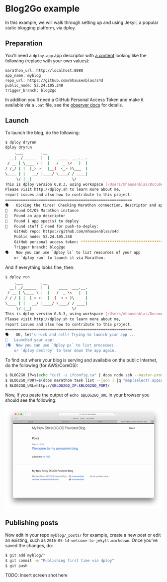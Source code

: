 # Blog2Go example

In this example, we will walk through setting up and using Jekyll, a popular static blogging platform, via dploy.

## Preparation

You'll need a `dploy.app` app descriptor with [a content](https://github.com/mhausenblas/s4d/tree/blog2go) looking like the following (replace with your own values):

```
marathon_url: http://localhost:8080
app_name: myblog
repo_url: https://github.com/mhausenblas/s4d
public_node: 52.24.105.248
trigger_branch: blog2go
```

In addition you'll need a GitHub Personal Access Token and make it available via a `.pat` file, see the [observer docs](../../observer/) for details. 

## Launch

To launch the blog, do the following:

```bash
$ dploy dryrun
dploy dryrun
    .___        .__
  __| _/______  |  |    ____  ___.__.
 / __ | \____ \ |  |   /  _ \<   |  |
/ /_/ | |  |_> >|  |__(  <_> )\___  |
\____ | |   __/ |____/ \____/ / ____|
     \/ |__|                  \/
This is dploy version 0.8.3, using workspace [/Users/mhausenblas/Documents/repos/mhausenblas/s4d]
Please visit http://dploy.sh to learn more about me,
report issues and also how to contribute to this project.
=========================================================
🗣	Kicking the tires! Checking Marathon connection, descriptor and app specs ...
🙌	Found DC/OS Marathon instance
🙌	Found an app descriptor
🙌	Found 1 app spec(s) to deploy
🙌	Found stuff I need for push-to-deploy:
	GitHub repo: https://github.com/mhausenblas/s4d
	Public node: 52.24.105.248
	GitHub personal access token: *****************************************
	Trigger branch: blog2go
🗣	Now you can use `dploy ls` to list resources of your app
	or `dploy run` to launch it via Marathon.
```

And if everything looks fine, then:

```bash
$ dploy run
    .___        .__
  __| _/______  |  |    ____  ___.__.
 / __ | \____ \ |  |   /  _ \<   |  |
/ /_/ | |  |_> >|  |__(  <_> )\___  |
\____ | |   __/ |____/ \____/ / ____|
     \/ |__|                  \/
This is dploy version 0.8.3, using workspace [/Users/mhausenblas/Documents/repos/mhausenblas/s4d]
Please visit http://dploy.sh to learn more about me,
report issues and also how to contribute to this project.
=========================================================
🗣	OK, let's rock and roll! Trying to launch your app ...
🙌	Launched your app!
|🗣	Now you can use `dploy ps` to list processes
	or `dploy destroy` to tear down the app again.
```

To find out where your blog is serving and available on the public Internet, do the following (for AWS/CoreOS):

```bash
$ BLOG2GO_IP=$(echo "curl -s ifconfig.ca" | dcos node ssh --master-proxy --mesos-id=$(dcos task --json | jq --raw-output '.[] | select(.name == "blog2go.dployex") | .slave_id') 2>/dev/null) 
$ BLOG2GO_PORT=$(dcos marathon task list --json | jq "map(select(.appId==\"/dployex/blog2go\").ports[0])" | tail -2 | head -n 1 | cut -c 3-)
$ BLOG2GO_URL=http://$BLOG2GO_IP:$BLOG2GO_PORT/
```
Now, if you paste the output of `echo $BLOG2GO_URL` in your browser you should see the following:

![Screen shot of the blog2go Jekyll example in action](../../img/blog2go_result.png)

## Publishing posts

Now edit in your repo `myblog/_posts/` for example, create a new post or edit an existing, such as `2016-05-14-welcome-to-jekyll.markdown`. Once you've saved the changes, do:

```bash
$ git add myblog/*
$ git commit -m "Publishing first time via dploy"
$ git push
```

TODO: insert screen shot here